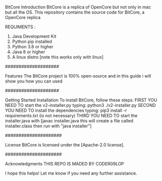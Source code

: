 BitCore
Introduction
BitCore is a replica of OpenCore but not only in mac but all the OS. This repository contains the source code for BitCore, a OpenCore replica

REQUIMENTS :
1. Java Development Kit
2. Python pip installed
3. Python 3.8 or higher
4. Java 8 or higher
5. A linux distro [note this works only with linux]


####################


Features
The BitCore project is 100% open-source and in this guide i will show you how you can used



####################


Getting Started
Installation
To install BitCore, follow these steps:
FIRST YOU NEED TO start the v2-installer.py typing: python3 ./v2-installer.py
SECOND YOU NEED TO install the dependencies typing: pip3 install -r requirements.txt (is not necessary)
THIRD YOU NEED TO start the installer.java with [javac installer.java this will create a file called installer.class then run with "java installer"]


#####################


License
BitCore is licensed under the [Apache-2.0 license].


#####################


Acknowledgments
THIS REPO IS MADED BY CODER09LOP

I hope this helps! Let me know if you need any further assistance.
